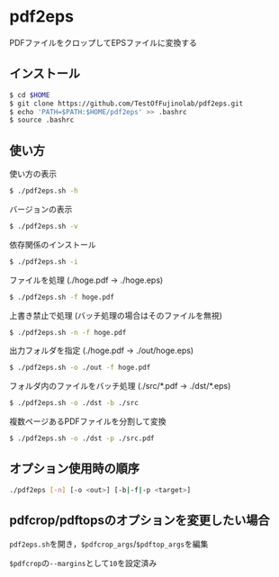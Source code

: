 # pdf2eps

PDFファイルをクロップしてEPSファイルに変換する

## インストール

```bash
$ cd $HOME
$ git clone https://github.com/TestOfFujinolab/pdf2eps.git
$ echo 'PATH=$PATH:$HOME/pdf2eps' >> .bashrc
$ source .bashrc
```

## 使い方

使い方の表示
```bash
$ ./pdf2eps.sh -h
```

バージョンの表示
```bash
$ ./pdf2eps.sh -v
```

依存関係のインストール
```bash
$ ./pdf2eps.sh -i
```

ファイルを処理 (./hoge.pdf -> ./hoge.eps)
```bash
$ ./pdf2eps.sh -f hoge.pdf
```

上書き禁止で処理 (バッチ処理の場合はそのファイルを無視)
```bash
$ ./pdf2eps.sh -n -f hoge.pdf
```

出力フォルダを指定 (./hoge.pdf -> ./out/hoge.eps)
```bash
$ ./pdf2eps.sh -o ./out -f hoge.pdf
```

フォルダ内のファイルをバッチ処理 (./src/\*.pdf -> ./dst/\*.eps)
```bash
$ ./pdf2eps.sh -o ./dst -b ./src
```

複数ページあるPDFファイルを分割して変換
```bash
$ ./pdf2eps.sh -o ./dst -p ./src.pdf
```

## オプション使用時の順序

```bash
./pdf2eps [-n] [-o <out>] [-b|-f|-p <target>]
```

## pdfcrop/pdftopsのオプションを変更したい場合

`pdf2eps.sh`を開き，`$pdfcrop_args`/`$pdftop_args`を編集

`$pdfcrop`の`--margins`として`10`を設定済み
